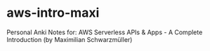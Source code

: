 # aws-intro-maxi
Personal Anki Notes for: AWS Serverless APIs &amp; Apps - A Complete Introduction (by Maximilian Schwarzmüller)
